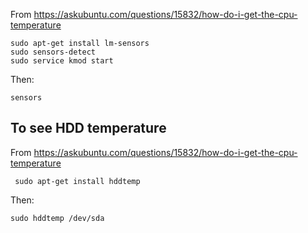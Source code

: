 


From <https://askubuntu.com/questions/15832/how-do-i-get-the-cpu-temperature>

```
sudo apt-get install lm-sensors 
sudo sensors-detect
sudo service kmod start
```

Then:

    sensors



To see HDD temperature
--------------------------------------------------------------------------------

From <https://askubuntu.com/questions/15832/how-do-i-get-the-cpu-temperature>


     sudo apt-get install hddtemp

Then:

    sudo hddtemp /dev/sda
